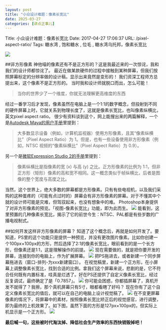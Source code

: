 ```yaml
---
layout: post
title: "小众设计难题：像素长宽比"
date: 2025-03-27
categories: [讲点正事儿]
---
```


Title: 小众设计难题：像素长宽比
Date: 2017-04-27 17:06:37
URL: /pixel-aspect-ratio/
Tags: 糖水湾 , 饱和糖水 , 位毛 , 糖水湾乌托邦，像素长宽比

![](http://img.weimao.me/2019-05-21-031018.jpg)

##非方形像素
神他喵的像素还有不是正方形的？这是我最近来的一次惊诧，我和我们的设计师都惊诧了。
最近在做某款硬件的过程中接触到某种屏幕，但我们按照屏幕标定的分辨率做的设计稿，显示出来竟然是变形的！
我们资深工程师方总提出来，这个像素不是正方形的。
当时我和设计师就脱口而出，怎么可能！
>当你的世界少了一个维度，你就无法理解更高维度的东西

经过一番学习后才发现，像素虽然在电脑上是一个1:1的数字概念，但投射到不同的硬件屏幕上时，它就关系到物理长度了，这就是像素长宽比，也叫像素纵横比，英文pixel aspect ratio。
很少有资料谈到这个，网上能搜出来的两篇解释，一个是[Autodesk Maya的用户手册](http://download.autodesk.com/global/docs/maya2012/zh_cn/index.html?url=files/Vari_Pixel_aspect_ratio.htm,topicNumber=d28e575961)里提到：
>大多数显示设备（例如，计算机监视器）使用方形像素，且其“像素纵横比”（Pixel Aspect Ratio）为 1。但是，也有一些设备使用非方形像素（例如，NTSC 视频的“像素纵横比”（Pixel Aspect Ratio）为 0.9）。

另一个是[微软Expression Studio 2的手册](https://msdn.microsoft.com/zh-cn/library/cc294571.aspx)里提到：
>像素纵横比是指像素的宽 (x) 与高 (y) 之比。正方形像素的比例为 1:1，但非正方形（矩形）像素的高和宽不相同。这一概念类似于帧纵横比，后者是图像的整个宽度与高度之比。

当然，这个世界上，绝大多数的屏幕都是方形像素。只有有些电视机，以及我们采购的这种蛋疼的（可能有点过时的）屏幕会有非方形像素的屏幕。对于不懂其中个就的设计师可能是灾难，但驾驭起来，也没有想象中的难。
Photoshop本身提供了对非方形像素的预览。「视图-像素长宽比」功能，即为此而生。
![](http://img.weimao.me/2019-05-21-031027.jpg)
能看到，这里预置的几种像素长宽比，揭示了它的前世今生：NTSC、PAL都是有些岁数的广播电视制式。

##如何开发这样非方形像素的屏幕？
知道了这个概念后，再就是如何开发了。要知道，PS里的这个功能只是提供一种预览，并没有更改图片像素。比如你创建一个100px×100px的方形，然后选择了2:1的像素长宽比，眼前看到的是一个长方形，但像素还是1:1，这是理解操作的前提。
![](http://img.weimao.me/2019-05-21-015523.jpg)
现在需要做的，就是把你要开发的屏幕，连接到你的电脑上，作为扩展屏幕。
![](http://img.weimao.me/2019-05-21-031519.jpg)
把PS拖进去，或者新建一个同步屏幕拖进去（窗口-排列-为xxx新建窗口）。
在视觉稿里，新建一个正方形，在小屏幕上调整像素长宽比，找到合适的比例。拿我们这个屏幕来说，悲剧的是，它不符合任何既有内置标准，哇真是烂透了。好在PS还提供了自定义像素长宽比，经过反复调试，最终确定了是「0.7857」。
![](http://img.weimao.me/2019-05-21-031726.jpg)
你可能会困惑，你都插屏幕了，真机开发不就得了？我擦，那个真机屏幕只有5寸，眼都看瞎了好吗？
现在你有了这个自定义像素长宽比的值后，就可以在自己的电脑上设计视觉稿了。
![](http://img.weimao.me/2019-05-21-031733.jpg)
在不变更屏幕像素的情况下，将屏幕中的素材，按照像素长宽比矫正后的视觉感官，进行调整，即为最终的上机效果了。如下图，虽然下面的方形是127px×100px的，但实际上机显示是一个正方形。
![](http://img.weimao.me/2019-05-21-031737.jpg)

**最后喊一句，这些被时代淘汰掉、降低社会生产效率的东西快销毁掉吧！**